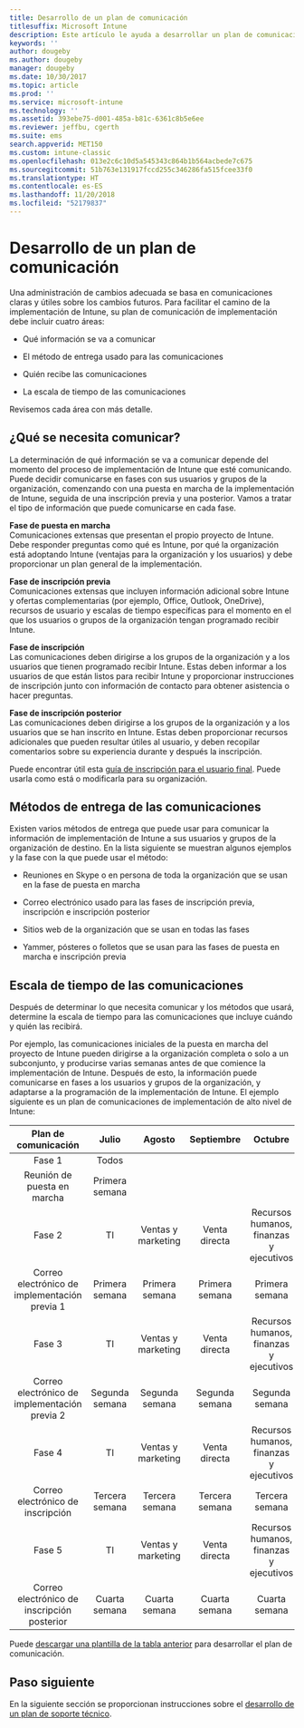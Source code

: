 ```yaml
---
title: Desarrollo de un plan de comunicación
titlesuffix: Microsoft Intune
description: Este artículo le ayuda a desarrollar un plan de comunicación de implementación para su implementación de Microsoft Intune.
keywords: ''
author: dougeby
ms.author: dougeby
manager: dougeby
ms.date: 10/30/2017
ms.topic: article
ms.prod: ''
ms.service: microsoft-intune
ms.technology: ''
ms.assetid: 393ebe75-d001-485a-b81c-6361c8b5e6ee
ms.reviewer: jeffbu, cgerth
ms.suite: ems
search.appverid: MET150
ms.custom: intune-classic
ms.openlocfilehash: 013e2c6c10d5a545343c864b1b564acbede7c675
ms.sourcegitcommit: 51b763e131917fccd255c346286fa515fcee33f0
ms.translationtype: HT
ms.contentlocale: es-ES
ms.lasthandoff: 11/20/2018
ms.locfileid: "52179837"
---
```

# <a name="develop-a-rollout-communication-plan"></a>Desarrollo de un plan de comunicación

Una administración de cambios adecuada se basa en comunicaciones claras y útiles sobre los cambios futuros. Para facilitar el camino de la implementación de Intune, su plan de comunicación de implementación debe incluir cuatro áreas:

-   Qué información se va a comunicar

-   El método de entrega usado para las comunicaciones

-   Quién recibe las comunicaciones

-   La escala de tiempo de las comunicaciones

Revisemos cada área con más detalle.

## <a name="what-needs-to-be-communicated"></a>¿Qué se necesita comunicar?

La determinación de qué información se va a comunicar depende del momento del proceso de implementación de Intune que esté comunicando. Puede decidir comunicarse en fases con sus usuarios y grupos de la organización, comenzando con una puesta en marcha de la implementación de Intune, seguida de una inscripción previa y una posterior. Vamos a tratar el tipo de información que puede comunicarse en cada fase.

**Fase de puesta en marcha** <br/>Comunicaciones extensas que presentan el propio proyecto de Intune. Debe responder preguntas como qué es Intune, por qué la organización está adoptando Intune (ventajas para la organización y los usuarios) y debe proporcionar un plan general de la implementación.

**Fase de inscripción previa**<br/> Comunicaciones extensas que incluyen información adicional sobre Intune y ofertas complementarias (por ejemplo, Office, Outlook, OneDrive), recursos de usuario y escalas de tiempo específicas para el momento en el que los usuarios o grupos de la organización tengan programado recibir Intune.

**Fase de inscripción**<br/> Las comunicaciones deben dirigirse a los grupos de la organización y a los usuarios que tienen programado recibir Intune. Estas deben informar a los usuarios de que están listos para recibir Intune y proporcionar instrucciones de inscripción junto con información de contacto para obtener asistencia o hacer preguntas.

**Fase de inscripción posterior**<br/> Las comunicaciones deben dirigirse a los grupos de la organización y a los usuarios que se han inscrito en Intune. Estas deben proporcionar recursos adicionales que pueden resultar útiles al usuario, y deben recopilar comentarios sobre su experiencia durante y después la inscripción.

Puede encontrar útil esta [guía de inscripción para el usuario final](https://gallery.technet.microsoft.com/Intune-End-User-Enrollment-3a0c9b0c?WT.mc_id=Blog_Intune_General_PCIT). Puede usarla como está o modificarla para su organización.

## <a name="communication-delivery-methods"></a>Métodos de entrega de las comunicaciones

Existen varios métodos de entrega que puede usar para comunicar la información de implementación de Intune a sus usuarios y grupos de la organización de destino. En la lista siguiente se muestran algunos ejemplos y la fase con la que puede usar el método:

-   Reuniones en Skype o en persona de toda la organización que se usan en la fase de puesta en marcha

-   Correo electrónico usado para las fases de inscripción previa, inscripción e inscripción posterior

-   Sitios web de la organización que se usan en todas las fases

-   Yammer, pósteres o folletos que se usan para las fases de puesta en marcha e inscripción previa

## <a name="communications-timeline"></a>Escala de tiempo de las comunicaciones

Después de determinar lo que necesita comunicar y los métodos que usará, determine la escala de tiempo para las comunicaciones que incluye cuándo y quién las recibirá.

Por ejemplo, las comunicaciones iniciales de la puesta en marcha del proyecto de Intune pueden dirigirse a la organización completa o solo a un subconjunto, y producirse varias semanas antes de que comience la implementación de Intune. Después de esto, la información puede comunicarse en fases a los usuarios y grupos de la organización, y adaptarse a la programación de la implementación de Intune. El ejemplo siguiente es un plan de comunicaciones de implementación de alto nivel de Intune:

  | **Plan de comunicación** | **Julio** | **Agosto** | **Septiembre** | **Octubre** |
|:---:|:---:|:---:|:---:|:---:|
| Fase 1  | Todos |  |  |  |                                                         
| Reunión de puesta en marcha | Primera semana |  |  |  |                                                         
| Fase 2 | TI | Ventas y marketing | Venta directa | Recursos humanos, finanzas y ejecutivos |
| Correo electrónico de implementación previa 1 | Primera semana | Primera semana | Primera semana | Primera semana |
| Fase 3 | TI | Ventas y marketing | Venta directa | Recursos humanos, finanzas y ejecutivos |
| Correo electrónico de implementación previa 2 | Segunda semana | Segunda semana | Segunda semana | Segunda semana |
| Fase 4 | TI | Ventas y marketing | Venta directa | Recursos humanos, finanzas y ejecutivos |
| Correo electrónico de inscripción | Tercera semana | Tercera semana | Tercera semana | Tercera semana |
| Fase 5 | TI | Ventas y marketing | Venta directa | Recursos humanos, finanzas y ejecutivos |
| Correo electrónico de inscripción posterior | Cuarta semana | Cuarta semana | Cuarta semana | Cuarta semana |

Puede [descargar una plantilla de la tabla anterior](https://gallery.technet.microsoft.com/Intune-deployment-planning-fae156c2?redir=0) para desarrollar el plan de comunicación.

## <a name="next-step"></a>Paso siguiente

En la siguiente sección se proporcionan instrucciones sobre el [desarrollo de un plan de soporte técnico](planning-guide-support-plan.md).
